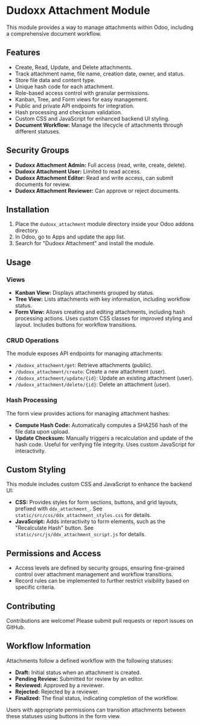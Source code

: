 # Dudoxx Attachment Module

This module provides a way to manage attachments within Odoo, including a comprehensive document workflow.

## Features

* Create, Read, Update, and Delete attachments.
* Track attachment name, file name, creation date, owner, and status.
* Store file data and content type.
* Unique hash code for each attachment.
* Role-based access control with granular permissions.
* Kanban, Tree, and Form views for easy management.
* Public and private API endpoints for integration.
* Hash processing and checksum validation.
* Custom CSS and JavaScript for enhanced backend UI styling.
* **Document Workflow:** Manage the lifecycle of attachments through different statuses.

## Security Groups

* **Dudoxx Attachment Admin:** Full access (read, write, create, delete).
* **Dudoxx Attachment User:** Limited to read access.
* **Dudoxx Attachment Editor:** Read and write access, can submit documents for review.
* **Dudoxx Attachment Reviewer:** Can approve or reject documents.

## Installation

1. Place the `dudoxx_attachment` module directory inside your Odoo addons directory.
2. In Odoo, go to Apps and update the app list.
3. Search for "Dudoxx Attachment" and install the module.

## Usage

### Views

* **Kanban View:** Displays attachments grouped by status.
* **Tree View:** Lists attachments with key information, including workflow status.
* **Form View:** Allows creating and editing attachments, including hash processing actions. Uses custom CSS classes for improved styling and layout.  Includes buttons for workflow transitions.

### CRUD Operations

The module exposes API endpoints for managing attachments:

* `/dudoxx_attachment/get`: Retrieve attachments (public).
* `/dudoxx_attachment/create`: Create a new attachment (user).
* `/dudoxx_attachment/update/{id}`: Update an existing attachment (user).
* `/dudoxx_attachment/delete/{id}`: Delete an attachment (user).

### Hash Processing

The form view provides actions for managing attachment hashes:

* **Compute Hash Code:** Automatically computes a SHA256 hash of the file data upon upload.
* **Update Checksum:**  Manually triggers a recalculation and update of the hash code.  Useful for verifying file integrity.  Uses custom JavaScript for interactivity.

## Custom Styling

This module includes custom CSS and JavaScript to enhance the backend UI:

* **CSS:**  Provides styles for form sections, buttons, and grid layouts, prefixed with `ddx_attachment_`.  See `static/src/css/ddx_attachment_styles.css` for details.
* **JavaScript:** Adds interactivity to form elements, such as the "Recalculate Hash" button.  See `static/src/js/ddx_attachment_script.js` for details.

## Permissions and Access


* Access levels are defined by security groups, ensuring fine-grained control over attachment management and workflow transitions.
* Record rules can be implemented to further restrict visibility based on specific criteria.


## Contributing

Contributions are welcome! Please submit pull requests or report issues on GitHub.

## Workflow Information

Attachments follow a defined workflow with the following statuses:

* **Draft:** Initial status when an attachment is created.
* **Pending Review:**  Submitted for review by an editor.
* **Reviewed:** Approved by a reviewer.
* **Rejected:** Rejected by a reviewer.
* **Finalized:** The final status, indicating completion of the workflow.

Users with appropriate permissions can transition attachments between these statuses using buttons in the form view.
